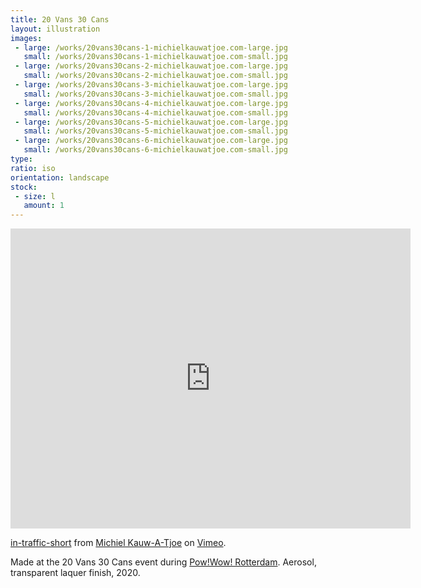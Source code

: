 ```yaml
---
title: 20 Vans 30 Cans
layout: illustration
images:
 - large: /works/20vans30cans-1-michielkauwatjoe.com-large.jpg
   small: /works/20vans30cans-1-michielkauwatjoe.com-small.jpg
 - large: /works/20vans30cans-2-michielkauwatjoe.com-large.jpg
   small: /works/20vans30cans-2-michielkauwatjoe.com-small.jpg
 - large: /works/20vans30cans-3-michielkauwatjoe.com-large.jpg
   small: /works/20vans30cans-3-michielkauwatjoe.com-small.jpg
 - large: /works/20vans30cans-4-michielkauwatjoe.com-large.jpg
   small: /works/20vans30cans-4-michielkauwatjoe.com-small.jpg
 - large: /works/20vans30cans-5-michielkauwatjoe.com-large.jpg
   small: /works/20vans30cans-5-michielkauwatjoe.com-small.jpg
 - large: /works/20vans30cans-6-michielkauwatjoe.com-large.jpg
   small: /works/20vans30cans-6-michielkauwatjoe.com-small.jpg
type: 
ratio: iso
orientation: landscape
stock:
 - size: l 
   amount: 1
---
```


<iframe src="https://player.vimeo.com/video/460482441" width="640" height="480" frameborder="0" allow="autoplay; fullscreen" allowfullscreen></iframe>
<p><a href="https://vimeo.com/460482441">in-traffic-short</a> from <a href="https://vimeo.com/michielkauwatjoe">Michiel Kauw-A-Tjoe</a> on <a href="https://vimeo.com">Vimeo</a>.</p>

<p>
Made at the 20 Vans 30 Cans event during <a href="https://www.powwowrotterdam.nl/">Pow!Wow! Rotterdam</a>. Aerosol, transparent laquer finish, 2020.
</p>
